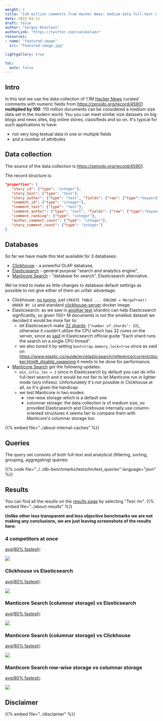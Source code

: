 ```yaml
---
weight: 2
title: "110 million comments from Hacker News: medium data full-text / analytics test"
date: 2022-04-11
draft: false
author: "Sergey Nikolaev"
authorLink: "https://twitter.com/sanikolaev"
resources:
- name: "featured-image"
  src: "featured-image.jpg"

lightgallery: true

toc:
  auto: false
---
```


## Intro

In this test we use the data collection of 1.1M [Hacker News](https://news.ycombinator.com/) curated comments with numeric fields from https://zenodo.org/record/45901 **multiplied by 100**. 110 million documents can be considered a medium size data set in the modern world. You you can meet similar size datasets on big blogs and news sites, big online stores, classifieds and so on. It's typical for such applications to have:
* not very long textual data in one or multiple fields
* and a number of attributes

<!--more-->

## Data collection

The source of the data collection is https://zenodo.org/record/45901.

The record structure is:

```json
"properties": {
   "story_id": {"type": "integer"},
   "story_text": {"type": "text"},
   "story_author": {"type": "text", "fields": {"raw": {"type":"keyword"}}},
   "comment_id": {"type": "integer"},
   "comment_text": {"type": "text"},
   "comment_author": {"type": "text", "fields": {"raw": {"type":"keyword"}}},
   "comment_ranking": {"type": "integer"},
   "author_comment_count": {"type": "integer"},
   "story_comment_count": {"type": "integer"}
}
```

## Databases

So far we have made this test available for 3 databases:
* [Clickhouse](https://github.com/ClickHouse/ClickHouse) - a powerful OLAP database,
* [Elasticsearch](https://github.com/elastic/elasticsearch) - general purpose "search and analytics engine",
* [Manticore Search](https://github.com/manticoresoftware/manticoresearch/) - "database for search", Elasticsearch alternative.

We've tried to make as little changes to database default settings as possible to not give either of them an unfair advantage:

* Clickhouse: [no tuning](https://github.com/db-benchmarks/db-benchmarks/blob/main/tests/hn/ch/init), just `CREATE TABLE ... ENGINE = MergeTree() ORDER BY id` and standard [clickhouse-server](https://github.com/db-benchmarks/db-benchmarks/blob/main/docker-compose.yml) docker image.
* Elasticsearch: as we saw in [another test](/test-logs10m/#elasticsearch-with-no-tuning-vs-tuned) shardin) can help Elasticsearch signficantly, so given 100+ M documents is not the smallest dataset we decided it would be more fair to:
  - let Elasticsearch make [32 shards](https://github.com/db-benchmarks/db-benchmarks/tree/main/tests/hn/es/logstash_tuned): (`"number_of_shards": 32`), otherwise it couldn't utilize the CPU which has 32 cores on the server, since as [said](https://www.elastic.co/guide/en/elasticsearch/reference/current/size-your-shards.html#single-thread-per-shard) in Elasticsearch official guide "Each shard runs the search on a single CPU thread".
  - we also tuned it by setting `bootstrap.memory_lock=true` since as said on https://www.elastic.co/guide/en/elasticsearch/reference/current/docker.html#_disable_swapping it needs to be done for performance.
* [Manticore Search](https://github.com/db-benchmarks/db-benchmarks/blob/main/tests/hn/manticore/generate_manticore_config.php) got the following updates:
  - `min_infix_len = 2` since in Elasticsearch by default you can do infix full-text search and it would be not fair to let Manticore run in lighter mode (w/o infixes). Unfortunately it's not possible in Clickhouse at all, so it's given the handicap.
  - we test Manticore in two modes:
    - row-wise storage which is a default one
    - columnar storage: the data collection is of medium size, so provided Elasticsearch and Clickhouse internally use column-oriented structures it seems fair to compare them with Manticore's columnar storage too.

{{% embed file="../about-internal-caches" %}}

## Queries

The query set consists of both full-text and analytical (filtering, sorting, grouping, aggregating) queries:

{{% code file="../../db-benchmarks/tests/hn/test_queries" language="json" %}}

## Results

You can find all the results on the [results page](/) by selecting "Test: hn". {{% embed file="../about-results" %}}

**Unlike other less transparent and less objective benchmarks we are not making any conclusions, we are just leaving screenshots of the results here:**

### 4 competitors at once

[avg(80% fastest)](/?cache=fast_avg&engines=manticoresearch_plain_20220422_066f_da31%2Cmanticoresearch_columnar_plain_20220422_066f_da31%2Celasticsearch_tuned%2Cclickhouse&tests=hn&memory=110000&queries=0%2C1%2C2%2C3%2C4%2C5%2C6%2C7%2C8%2C9%2C10%2C11%2C12%2C13%2C14%2C15%2C16%2C17%2C18%2C19%2C20%2C21%2C22%2C23%2C24%2C25%2C26%2C27):

![](msc_msr_es_ch.png)

### Clickhouse vs Elasticsearch

[avg(80% fastest)](/?cache=fast_avg&engines=elasticsearch_tuned%2Cclickhouse&tests=hn&memory=110000&queries=0%2C1%2C2%2C3%2C4%2C5%2C6%2C7%2C8%2C9%2C10%2C11%2C12%2C13%2C14%2C15%2C16%2C17%2C18%2C19%2C20%2C21%2C22%2C23%2C24%2C25%2C26%2C27):

![](ch_es.png)

### Manticore Search (columnar storage) vs Elasticsearch

[avg(80% fastest)](/?cache=fast_avg&engines=manticoresearch_columnar_plain_20220422_066f_da31%2Celasticsearch_tuned&tests=hn&memory=110000&queries=0%2C1%2C2%2C3%2C4%2C5%2C6%2C7%2C8%2C9%2C10%2C11%2C12%2C13%2C14%2C15%2C16%2C17%2C18%2C19%2C20%2C21%2C22%2C23%2C24%2C25%2C26%2C27):

![](msc_es.png)

### Manticore Search (columnar storage) vs Clickhouse

[avg(80% fastest)](/?cache=fast_avg&engines=manticoresearch_columnar_plain_20220422_066f_da31%2Cclickhouse&tests=hn&memory=110000&queries=0%2C1%2C2%2C3%2C4%2C5%2C6%2C7%2C8%2C9%2C10%2C11%2C12%2C13%2C14%2C15%2C16%2C17%2C18%2C19%2C20%2C21%2C22%2C23%2C24%2C25%2C26%2C27):

![](msc_ch.png)

### Manticore Search row-wise storage vs columnar storage

[avg(80% fastest)](/?cache=fast_avg&engines=manticoresearch_plain_20220422_066f_da31%2Cmanticoresearch_columnar_plain_20220422_066f_da31&tests=hn&memory=110000&queries=0%2C1%2C2%2C3%2C4%2C5%2C6%2C7%2C8%2C9%2C10%2C11%2C12%2C13%2C14%2C15%2C16%2C17%2C18%2C19%2C20%2C21%2C22%2C23%2C24%2C25%2C26%2C27):

![](msc_msr.png)

## Disclaimer

{{% embed file="../disclaimer" %}}
